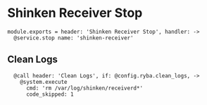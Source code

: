 
# Shinken Receiver Stop

    module.exports = header: 'Shinken Receiver Stop', handler: ->
      @service.stop name: 'shinken-receiver'

## Clean Logs

      @call header: 'Clean Logs', if: @config.ryba.clean_logs, ->
        @system.execute
          cmd: 'rm /var/log/shinken/receiverd*'
          code_skipped: 1
